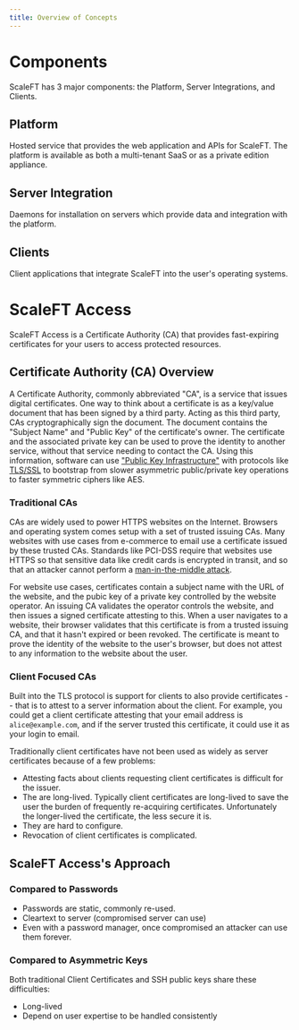 ```yaml
---
title: Overview of Concepts
---
```


# Components

ScaleFT has 3 major components: the Platform, Server Integrations, and Clients.

## Platform

Hosted service that provides the web application and APIs for ScaleFT. The platform is available as both a multi-tenant SaaS or as a private edition appliance.

## Server Integration

Daemons for installation on servers which provide data and integration with the platform.

## Clients

Client applications that integrate ScaleFT into the user's operating systems.

# ScaleFT Access

ScaleFT Access is a Certificate Authority (CA) that provides fast-expiring certificates for your users to access protected resources.

## Certificate Authority (CA) Overview

A Certificate Authority, commonly abbreviated "CA", is a service that issues digital certificates.  One way to think about a certificate is as a key/value document that has been signed by a third party.  Acting as this third party, CAs cryptographically sign the document. The document contains the "Subject Name" and "Public Key" of the certificate's owner. The certificate and the associated private key can be used to prove the identity to another service, without that service needing to contact the CA.  Using this information, software can use ["Public Key Infrastructure"](https://en.wikipedia.org/wiki/Public_key_infrastructure) with protocols like [TLS/SSL](https://en.wikipedia.org/wiki/Transport_Layer_Security) to bootstrap from slower asymmetric public/private key operations to faster symmetric ciphers like AES.

### Traditional CAs

CAs are widely used to power HTTPS websites on the Internet. Browsers and operating system comes setup with a set of trusted issuing CAs. Many websites with use cases from e-commerce to email use a certificate issued by these trusted CAs. Standards like PCI-DSS require that websites use HTTPS so that sensitive data like credit cards is encrypted in transit, and so that an attacker cannot perform a [man-in-the-middle attack](https://en.wikipedia.org/wiki/Man-in-the-middle_attack).

For website use cases, certificates contain a subject name with the URL of the website, and the pubic key of a private key controlled by the website operator. An issuing CA validates the operator controls the website, and then issues a signed certificate attesting to this.  When a user navigates to a website, their browser validates that this certificate is from a trusted issuing CA, and that it hasn't expired or been revoked.  The certificate is meant to prove the identity of the website to the user's browser, but does not attest to any information to the website about the user.

### Client Focused CAs

Built into the TLS protocol is support for clients to also provide certificates -- that is to attest to a server information about the client.  For example, you could get a client certificate attesting that your email address is `alice@example.com`, and if the server trusted this certificate, it could use it as your login to email.

Traditionally client certificates have not been used as widely as server certificates because of a few problems:

* Attesting facts about clients requesting client certificates is difficult for the issuer.
* The are long-lived. Typically client certificates are long-lived to save the user the burden of frequently re-acquiring certificates. Unfortunately the longer-lived the certificate, the less secure it is.
* They are hard to configure.
* Revocation of client certificates is complicated.

## ScaleFT Access's Approach

### Compared to Passwords

* Passwords are static, commonly re-used.
* Cleartext to server (compromised server can use)
* Even with a password manager, once compromised an attacker can use them forever.

### Compared to Asymmetric Keys

Both traditional Client Certificates and SSH public keys share these difficulties:

* Long-lived
* Depend on user expertise to be handled consistently


